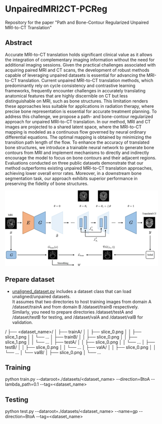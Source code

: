 # UnpairedMRI2CT-PCReg
Repository for the paper "Path and Bone-Contour Regularized Unpaired MRI-to-CT Translation"

## Abstract
Accurate MRI-to-CT translation holds significant clinical value as it allows the integration of complementary imaging information without the need for additional imaging sessions. Given the practical challenges associated with acquiring paired MRI and CT scans, the development of robust methods capable of leveraging unpaired datasets is essential for advancing the MRI-to-CT translation. Current unpaired MRI-to-CT translation methods, which predominantly rely on cycle consistency and contrastive learning frameworks, frequently encounter challenges in accurately translating anatomical features that are highly discernible on CT but less distinguishable on MRI, such as bone structures. This limitation renders these approaches less suitable for applications in radiation therapy, where precise bone representation is essential for accurate treatment planning. To address this challenge, we propose a path- and bone-contour regularized approach for unpaired MRI-to-CT translation. In our method, MRI and CT images are projected to a shared latent space, where the MRI-to-CT mapping is modeled as a continuous flow governed by neural ordinary differential equations. The optimal mapping is obtained by minimizing the transition path length of the flow. To enhance the accuracy of translated bone structures, we introduce a trainable neural network to generate bone contours from MRI and implement mechanisms to directly and indirectly encourage the model to focus on bone contours and their adjacent regions. Evaluations conducted on three public datasets demonstrate that our method outperforms existing unpaired MRI-to-CT translation approaches, achieving lower overall error rates. Moreover, in a downstream bone segmentation task, our approach exhibits superior performance in preserving the fidelity of bone structures.

![aa](imgs/net.jpg)

## Prepare dataset  
* [unaligned_dataset.py](../data/unaligned_dataset.py) includes a dataset class that can load unaligned/unpaired datasets.  
It assumes that two directories to host training images from domain A /dataset/trainA and from domain B /dataset/trainB respectively.  
Similarly, you need to prepare directories /dataset/testA and /dataset/testB for testing, and /dataset/valA and /dataset/valB for validation.

<datasets>/
├── <dataset_name>/
│   ├── trainA/
│   │   ├── slice_0.png
│   │   ├── slice_1.png
│   │   └── ...
│   ├── trainB/
│   │   ├── slice_0.png
│   │   ├── slice_1.png
│   │   └── ...
│   ├── testA/
│   │   ├── slice_0.png
│   │   └── ...
│   ├── testB/
│   │   ├── slice_0.png
│   │   └── ...
│   ├── valA/
│   │   ├── slice_0.png
│   │   └── ...
│   └── valB/
│       ├── slice_0.png
│       └── ...


## Training
python train.py --dataroot=./datasets/<dataset_name> --direction=BtoA --lambda_path=0.1 --tag=<dataset_name>

## Testing
python test.py --dataroot=./datasets/<dataset_name> --name=gp --direction=BtoA --tag=<dataset_name>  

